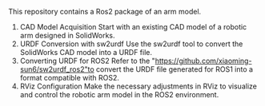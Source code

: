 This repository contains a Ros2 package of an arm model.

1. CAD Model Acquisition
Start with an existing CAD model of a robotic arm designed in SolidWorks.
2. URDF Conversion with sw2urdf
Use the sw2urdf tool to convert the SolidWorks CAD model into a URDF file.
3. Converting URDF for ROS2
Refer to the "https://github.com/xiaoming-sun6/sw2urdf_ros2"to convert the URDF file generated for ROS1 into a format compatible with ROS2.
4. RViz Configuration
Make the necessary adjustments in RViz to visualize and control the robotic arm model in the ROS2 environment.
